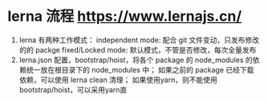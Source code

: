# lerna 流程 https://www.lernajs.cn/

1. lerna 有两种工作模式：
   independent mode: 配合 git 文件变动，只发布修改的的 packge
   fixed/Locked mode: 默认模式，不管是否修改，每次全量发布
2. lerna.json 配置，bootstrap/hoist，将各个 package 的 node_modules 的依赖统一放在根目录下的 node_modules 中；
   如果之前的 package 已经下载依赖，可以使用 lerna clean 清理；
如果使用yarn，则不能使用bootstrap/hoist，可以采用yarn直
